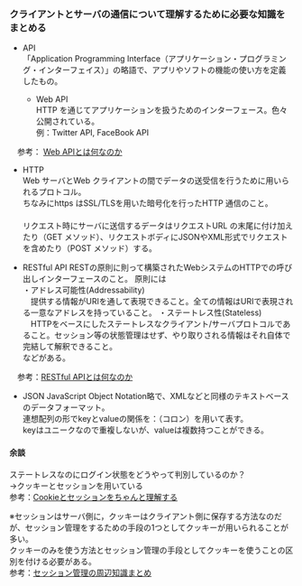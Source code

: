 ### クライアントとサーバの通信について理解するために必要な知識をまとめる

- API  
「Application Programming Interface（アプリケーション・プログラミング・インターフェイス）」の略語で、アプリやソフトの機能の使い方を定義したもの。

  - Web API  
HTTP を通じてアプリケーションを扱うためのインターフェース。色々公開されている。  
例：Twitter API, FaceBook API

　参考： [Web APIとは何なのか](https://qiita.com/NagaokaKenichi/items/df4c8455ab527aeacf02)

- HTTP  
Web サーバとWeb クライアントの間でデータの送受信を行うために用いられるプロトコル。  
ちなみにhttps はSSL/TLSを用いた暗号化を行ったHTTP 通信のこと。  
　  
リクエスト時にサーバに送信するデータはリクエストURL の末尾に付け加えたり（GET メソッド）、リクエストボディにJSONやXML形式でリクエストを含めたり（POST メソッド）する。

- RESTful API
RESTの原則に則って構築されたWebシステムのHTTPでの呼び出しインターフェースのこと。
原則には  
・アドレス可能性(Addressability)  
　提供する情報がURIを通して表現できること。全ての情報はURIで表現される一意なアドレスを持っていること。
・ステートレス性(Stateless)  
　HTTPをベースにしたステートレスなクライアント/サーバプロトコルであること。セッション等の状態管理はせず、やり取りされる情報はそれ自体で完結して解釈できること。  
などがある。

　参考：[RESTful APIとは何なのか](https://qiita.com/NagaokaKenichi/items/0647c30ef596cedf4bf2)

- JSON
JavaScript Object Notation略で、XMLなどと同様のテキストベースのデータフォーマット。  
連想配列の形でkeyとvalueの関係を：（コロン）を用いて表す。  
keyはユニークなので重複しないが、valueは複数持つことができる。

#### 余談
ステートレスなのにログイン状態をどうやって判別しているのか？  
→クッキーとセッションを用いている  
参考：[Cookieとセッションをちゃんと理解する](https://qiita.com/hththt/items/07136ad74127999df271)

※セッションはサーバ側に，クッキーはクライアント側に保存する方法なのだが、セッション管理をするための手段の1つとしてクッキーが用いられることが多い。  
クッキーのみを使う方法とセッション管理の手段としてクッキーを使うことの区別を付ける必要がある。  
参考：[セッション管理の周辺知識まとめ](https://blog.takanabe.tokyo/2014/12/05/64/)
